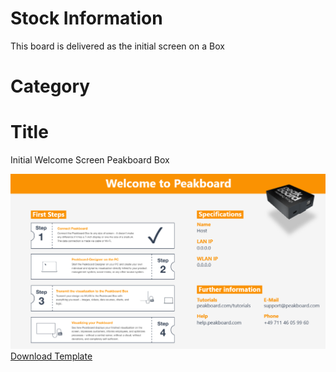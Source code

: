 # Stock Information 
This board is delivered as the initial screen on a Box

# Category


# Title 
Initial Welcome Screen Peakboard Box

![](InitialBoxScreen-EN.png)
[Download Template](InitialBoxScreen-EN.pbmx?raw=true)

